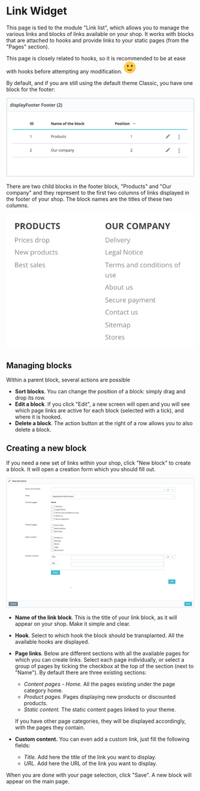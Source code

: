# Link Widget

This page is tied to the module "Link list", which allows you to manage the various links and blocks of links available on your shop. It works with blocks that are attached to hooks and provide links to your static pages \(from the "Pages" section\). 

This page is closely related to hooks, so it is recommended to be at ease with hooks before attempting any modification. ![\(smile\)](../../../.gitbook/assets/smile%20%284%29.svg)

By default, and if you are still using the default theme Classic, you have one block for the footer:

![](../../../.gitbook/assets/64225498%20%281%29.png)

There are two child blocks in the footer block, "Products" and "Our company" and they represent to the first two columns of links displayed in the footer of your shop. The block names are the titles of these two columns.

![](../../../.gitbook/assets/51839456.png)

## Managing blocks <a id="LinkWidget-Managingblocks"></a>

Within a parent block, several actions are possible

* **Sort blocks**. You can change the position of a block: simply drag and drop its row.
* **Edit a block**. If you click "Edit", a new screen will open and you will see which page links are active for each block \(selected with a tick\), and where it is hooked. 
* **Delete a block**. The action button at the right of a row allows you to also delete a block. 

## Creating a new block <a id="LinkWidget-Creatinganewblock"></a>

If you need a new set of links within your shop, click "New block" to create a block. It will open a creation form which you should fill out.

![](../../../.gitbook/assets/64225499%20%282%29.png)

* **Name of the link block**. This is the title of your link block, as it will appear on your shop. Make it simple and clear.
* **Hook**. Select to which hook the block should be transplanted. All the available hooks are displayed.
* **Page links**. Below are different sections with all the available pages for which you can create links. Select each page individually, or select a group of pages by ticking the checkbox at the top of the section \(next to "Name"\). By default there are three existing sections:

  * _Content pages - Home._ All the pages existing under the page category home.
  * _Product pages._ Pages displaying new products or discounted products.
  * _Static content._ The static content pages linked to your theme.

  If you have other page categories, they will be displayed accordingly, with the pages they contain.

* **Custom content.** You can even add a custom link, just fill the following fields: 
  * _Title._ Add here the title of the link you want to display.
  * _URL._ Add here the URL of the link you want to display.

When you are done with your page selection, click "Save". A new block will appear on the main page.

